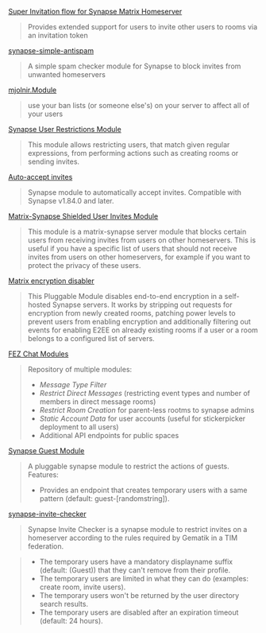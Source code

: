 [Super Invitation flow for Synapse Matrix Homeserver](https://github.com/acterglobal/synapse-super-invites)
> Provides extended support for users to invite other users to rooms via an invitation token

[synapse-simple-antispam](https://github.com/t2bot/synapse-simple-antispam)
> A simple spam checker module for Synapse to block invites from unwanted homeservers

[mjolnir.Module](https://github.com/matrix-org/mjolnir/blob/main/docs/synapse_module.md)
> use your ban lists (or someone else's) on your server to affect all of your users

[Synapse User Restrictions Module](https://github.com/matrix-org/synapse-user-restrictions)
> This module allows restricting users, that match given regular expressions, from performing actions such as creating rooms or sending invites.

[Auto-accept invites](https://github.com/matrix-org/synapse-auto-accept-invite)
> Synapse module to automatically accept invites.
> Compatible with Synapse v1.84.0 and later.

[Matrix-Synapse Shielded User Invites Module](https://github.com/lovelaced/synapse-mayinvite)
> This module is a matrix-synapse server module that blocks certain users from receiving invites from users on other homeservers. This is useful if you have a specific list of users that should not receive invites from users on other homeservers, for example if you want to protect the privacy of these users.

[Matrix encryption disabler](https://github.com/digitalentity/matrix_encryption_disabler)
> This Pluggable Module disables end-to-end encryption in a self-hosted Synapse servers. It works by stripping out requests for encryption from newly created rooms, patching power levels to prevent users from enabling encryption and additionally filtering out events for enabling E2EE on already existing rooms if a user or a room belongs to a configured list of servers.

[FEZ Chat Modules](https://heptapod.host/intevation/fac/synapse-modules)
> Repository of multiple modules:
> * *Message Type Filter*
> * *Restrict Direct Messages* (restricting event types and number of members in direct message rooms)
> * *Restrict Room Creation* for parent-less rootms to synapse admins
> * *Static Account Data* for user accounts (useful for stickerpicker deployment to all users)
> * Additional API endpoints for public spaces

[Synapse Guest Module](https://github.com/nordeck/element-web-modules/blob/main/packages/synapse-guest-module/README.md)
> A pluggable synapse module to restrict the actions of guests.
> Features:
> * Provides an endpoint that creates temporary users with a same pattern (default: guest-[randomstring]).

[synapse-invite-checker](https://github.com/famedly/synapse-invite-checker)
> Synapse Invite Checker is a synapse module to restrict invites on a homeserver according to the rules required by Gematik in a TIM federation.

> * The temporary users have a mandatory displayname suffix (default:  (Guest)) that they can't remove from their profile.
> * The temporary users are limited in what they can do (examples: create room, invite users).
> * The temporary users won't be returned by the user directory search results.
> * The temporary users are disabled after an expiration timeout (default: 24 hours).
